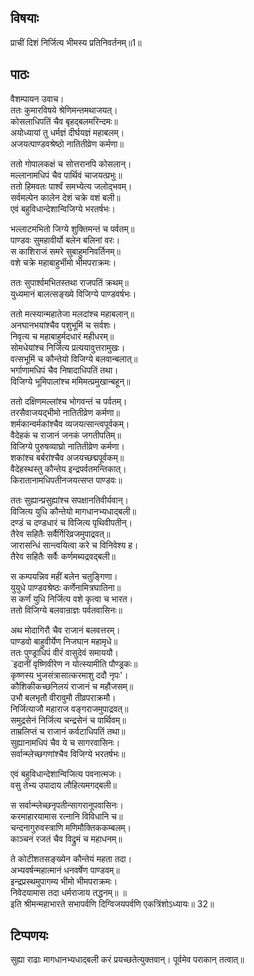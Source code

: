 ## विषयाः

प्राचीं दिशं निर्जित्य भीमस्य प्रतिनिवर्तनम्॥1॥

## पाठः

वैशम्पायन उवाच।  
ततः कुमारविषये श्रेणिमन्तमथाजयत्।  
कोसलाधिपतिं चैव बृहद्बलमरिन्दमः॥  
अयोध्यायां तु धर्मज्ञं दीर्घयज्ञं महाबलम्।  
अजयत्पाण्डवश्रेष्ठो नातितीव्रेण कर्मणा॥  

ततो गोपालकक्षं च सोत्तरानपि कोसलान्।  
मल्लानामधिपं चैव पार्थिवं चाजयत्प्रभुः॥  
ततो हिमवतः पार्श्वं समभ्येत्य जलोद्भवम्।  
सर्वमल्पेन कालेन देशं चक्रे वशं बली॥  
एवं बहुविधान्देशान्विजिग्ये भरतर्षभः।  

भल्लाटमभितो जिग्ये शुक्तिमन्तं च पर्वतम्॥  
पाण्डवः सुमहावीर्यो बलेन बलिनां वरः।  
स काशिराजं समरे सुबाहुमनिवर्तिनम्॥  
वशे चक्रे महाबाहुर्भीमो भीमपराक्रमः।  

ततः सुपार्श्वमभितस्तथा राजपतिं क्रथम्॥  
युध्यमानं बालत्सङ्ख्ये विजिग्ये पाण्डवर्षभः।  

ततो मत्स्यान्महातेजा मलदांश्च महाबलान्॥  
अनघानभयांश्चैव पशुभूमिं च सर्वशः।  
निवृत्य च महाबाहुर्मदधारं महीधरम्॥  
सोमधेयांश्च निर्जित्य प्रत्ययावुत्तरामुखः।  
वत्सभूमिं च कौन्तेयो विजिग्ये बलवान्बलात्॥  
भर्गाणामधिपं चैव निषादाधिपतिं तथा।  
विजिग्ये भूमिपालांश्च ममिमत्प्रमुखान्बहून्॥  

ततो दक्षिणमल्लांश्च भोगवन्तं च पर्वतम्।  
तरसैवाजयद्भीमो नातितीव्रेण कर्मणा॥  
शर्मकान्वर्मकांश्चैव व्यजयत्सान्त्वपूर्वकम्।  
वैदेहकं च राजानं जनकं जगतीपतिम्॥  
विजिग्ये पुरुषव्याघ्रो नातितीव्रेण कर्मणा।  
शकांश्च बर्बरांश्चैव अजयच्छद्मपूर्वकम्॥  
वैदेहस्थस्तु कौन्तेय इन्द्रपर्वतमन्तिकात्।  
किरातानामधिपतीनजयत्सप्त पाण्डवः॥  

ततः सुह्यान्प्रसुह्यांश्च सपक्षानतिवीर्यवान्।  
विजित्य युधि कौन्तेयो मागधानभ्यधाद्बली॥  
दण्डं च दण्डधारं च विजित्य पृथिवीपतीन्।  
तैरेव सहितैः सर्वैर्गिरिव्रजमुपाद्रवत्॥  
जारासन्धिं सान्त्वयित्वा करे च विनिवेश्य ह।  
तैरेव सहितैः सर्वैः कर्णमब्यद्रवद्बली॥  

स कम्पयन्निव महीं बलेन चतुङ्गिणा।  
युयुधे पाण्डवश्रेष्ठः कर्णेनामित्रघातिना॥  
स कर्णं युधि निर्जित्य वशे कृत्वा च भारत।  
ततो विजिग्ये बलवान्राज्ञः पर्वतवासिनः॥  

अथ मोदागिरौ चैव राजानं बलवत्तरम्।  
पाण्डवो बाहुवीर्येण निजघान महामृधे॥  
ततः पुण्ड्राधिपं वीरं वासुदेवं समाययौ।  
`इदानीं वृष्णिवीरेण न योत्स्यामीति पौण्ड्रकः॥  
कृष्णस्य भुजसंत्रासात्करमाशु ददौ नृपः'।  
कौशिकीकच्छनिलयं राजानं च महौजसम्॥  
उभौ बलभृतौ वीरावुमौ तीव्रपराक्रमौ।  
निर्जित्याजौ महाराज वङ्गराजमुपाद्रवत्॥  
समुद्रसेनं निर्जित्य चन्द्रसेनं च पार्थिवम्॥  
ताम्रलिप्तं च राजानं कर्वटाधिपतिं तथा॥  
सुह्यानामधिपं चैव ये च सागरवासिनः।  
सर्वान्म्लेच्छगणांश्चैव विजिग्ये भरतर्षभः॥  

एवं बहुविधान्देशान्विजित्य पवनात्मजः।  
वसु तेभ्य उपादाय लौहित्यमगद्बली॥  

स सर्वान्म्लेच्छनृपतीन्सागरानूपवासिनः।  
करमाहारयामास रत्नानि विविधानि च॥  
चन्दनागुरुवस्त्राणि मणिमौक्तिककम्बलम्।  
काञ्चनं रजतं चैव विद्रुमं च महाधनम्॥  

ते कोटीशतसङ्ख्येन कौन्तेयं महता तदा।  
अभ्यवर्षन्महात्मानं धनवर्षेण पाण्डवम्॥  
इन्द्रप्रस्थमुपागम्य भीमो भीमपराक्रमः।  
निवेदयामास तदा धर्मराजाय तद्धनम्॥ ॥  
इति श्रीमन्महाभारते सभापर्वणि दिग्विजयपर्वणि एकत्रिंशोऽध्यायः॥ 32॥

## टिप्पणयः

सुह्या राढाः मागधानभ्यधाद्बली करं प्रयच्छतेत्युक्तवान्। पूर्वमेव पराकान् तत्वात्॥
